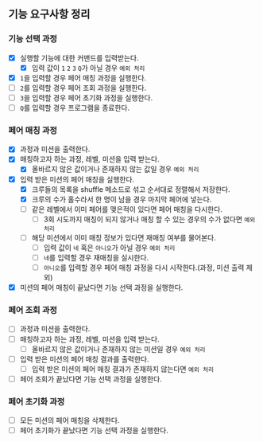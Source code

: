 ## 기능 요구사항 정리

### 기능 선택 과정

- [x] 실행할 기능에 대한 커맨드를 입력받는다.
  - [x] 입력 값이 `1` `2` `3` `Q`가 아닐 경우 `예외 처리`
- [x] `1`을 입력할 경우 페어 매칭 과정을 실행한다.
- [ ] `2`를 입력할 경우 페어 조회 과정을 실행한다.
- [ ] `3`을 입력할 경우 페어 초기화 과정을 실행한다.
- [ ] `Q`를 입력할 경우 프로그램을 종료한다.

### 페어 매칭 과정

- [x] 과정과 미션을 출력한다.
- [x] 매칭하고자 하는 과정, 레벨, 미션을 입력 받는다.
  - [x] 올바르지 않은 값이거나 존재하지 않는 값일 경우 `예외 처리`
- [x] 입력 받은 미션의 페어 매칭을 실행한다.
  - [x] 크루들의 목록을 shuffle 메소드로 섞고 순서대로 정렬해서 저장한다.
  - [x] 크루의 수가 홀수라서 한 명이 남을 경우 마지막 페어에 넣는다.
  - [ ] 같은 레벨에서 이미 페어를 맺은적이 있다면 페어 매칭을 다시한다.
    - [ ] 3회 시도까지 매칭이 되지 않거나 매칭 할 수 있는 경우의 수가 없다면 `예외 처리`
  - [ ] 해당 미션에서 이미 매칭 정보가 있다면 재매칭 여부를 물어본다.
    - [ ] 입력 값이 `네` 혹은 `아니오`가 아닐 경우 `예외 처리`
    - [ ] `네`를 입력할 경우 재매칭을 실시한다.
    - [ ] `아니오`를 입력할 경우 페어 매칭 과정을 다시 시작한다.(과정, 미션 출력 제외)
- [x] 미션의 페어 매칭이 끝났다면 기능 선택 과정을 실행한다.

### 페어 조회 과정

- [ ] 과정과 미션을 출력한다.
- [ ] 매칭하고자 하는 과정, 레벨, 미션을 입력 받는다.
  - [ ] 올바르지 않은 값이거나 존재하지 않는 미션일 경우 `예외 처리`
- [ ] 입력 받은 미션의 페어 매칭 결과를 출력한다.
  - [ ] 입력 받은 미션의 페어 매칭 결과가 존재하지 않는다면 `예외 처리`
- [ ] 페어 조회가 끝났다면 기능 선택 과정을 실행한다.

### 페어 초기화 과정

- [ ] 모든 미션의 페어 매칭을 삭제한다.
- [ ] 페어 초기화가 끝났다면 기능 선택 과정을 실행한다.

